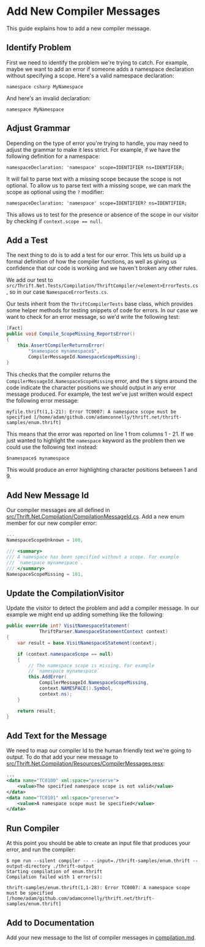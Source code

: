 # Add New Compiler Messages

This guide explains how to add a new compiler message.

## Identify Problem

First we need to identify the problem we're trying to catch. For example, maybe
we want to add an error if someone adds a namespace declaration without
specifying a scope. Here's a valid namespace declaration:

```thrift
namespace csharp MyNamespace
```

And here's an invalid declaration:

```thrift
namespace MyNamespace
```

## Adjust Grammar

Depending on the type of error you're trying to handle, you may need to adjust
the grammar to make it less strict. For example, if we have the following
definition for a namespace:

```antlr
namespaceDeclaration: 'namespace' scope=IDENTIFIER ns=IDENTIFIER;
```

It will fail to parse text with a missing scope because the scope is not
optional. To allow us to parse text with a missing scope, we can mark the scope
as optional using the `?` modifier:

```antlr
namespaceDeclaration: 'namespace' scope=IDENTIFIER? ns=IDENTIFIER;
```

This allows us to test for the presence or absence of the scope in our visitor
by checking if `context.scope == null`.

## Add a Test

The next thing to do is to add a test for our error. This lets us build up a
formal definition of how the compiler functions, as well as giving us confidence
that our code is working and we haven't broken any other rules.

We add our test to
`src/Thrift.Net.Tests/Compilation/ThriftCompiler/<element>ErrorTests.cs`, so in
our case `NamespaceErrorTests.cs`.

Our tests inherit from the `ThriftCompilerTests` base class, which provides some
helper methods for testing snippets of code for errors. In our case we want to
check for an error message, so we'd write the following test:

```csharp
[Fact]
public void Compile_ScopeMissing_ReportsError()
{
    this.AssertCompilerReturnsError(
        "$namespace mynamespace$",
        CompilerMessageId.NamespaceScopeMissing);
}
```

This checks that the compiler returns the
`CompilerMessageId.NamespaceScopeMissing` error, and the `$` signs around the
code indicate the character positions we should output in any error message
produced. For example, the test we've just written would expect the following
error message:

```text
myfile.thrift(1,1-21): Error TC0007: A namespace scope must be specified [/home/adam/github.com/adamconnelly/thrift.net/thrift-samples/enum.thrift]
```

This means that the error was reported on line 1 from columns 1 - 21. If we just
wanted to highlight the `namespace` keyword as the problem then we could use the
following text instead:

```text
$namespace$ mynamespace
```

This would produce an error highlighting character positions between 1 and 9.

## Add New Message Id

Our compiler messages are all defined in
[src/Thrift.Net.Compilation/CompilationMessageId.cs](src/Thrift.Net.Compilation/CompilationMessageId.cs).
Add a new enum member for our new compiler error:

```csharp
...
NamespaceScopeUnknown = 100,

/// <summary>
/// A namespace has been specified without a scope. For example
/// `namespace mynamespace`.
/// </summary>
NamespaceScopeMissing = 101,
```

## Update the CompilationVisitor

Update the visitor to detect the problem and add a compiler message. In our
example we might end up adding something like the following:

```csharp
public override int? VisitNamespaceStatement(
            ThriftParser.NamespaceStatementContext context)
{
    var result = base.VisitNamespaceStatement(context);

    if (context.namespaceScope == null)
    {
        // The namespace scope is missing. For example
        // `namespace mynamespace`
        this.AddError(
            CompilerMessageId.NamespaceScopeMissing,
            context.NAMESPACE().Symbol,
            context.ns);
    }

    return result;
}
```

## Add Text for the Message

We need to map our compiler Id to the human friendly text we're going to output.
To do that add your new message to
[src/Thrift.Net.Compilation/Resources/CompilerMessages.resx](src/Thrift.Net.Compilation/Resources/CompilerMessages.resx):

```xml
...
<data name="TC0100" xml:space="preserve">
    <value>The specified namespace scope is not valid</value>
</data>
<data name="TC0101" xml:space="preserve">
    <value>A namespace scope must be specified</value>
</data>
```

## Run Compiler

At this point you should be able to create an input file that produces your
error, and run the compiler:

```shell
$ npm run --silent compiler -- --input=./thrift-samples/enum.thrift --output-directory ./thrift-output
Starting compilation of enum.thrift
Compilation failed with 1 error(s):

thrift-samples/enum.thrift(1,1-28): Error TC0007: A namespace scope must be specified [/home/adam/github.com/adamconnelly/thrift.net/thrift-samples/enum.thrift]
```

## Add to Documentation

Add your new message to the list of compiler messages in
[compilation.md](compilation.md#messages).
